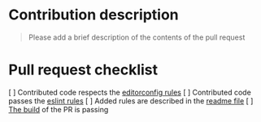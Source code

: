# Contribution description
> Please add a brief description of the contents of the pull request

# Pull request checklist
[ ] Contributed code respects the [editorconfig rules](.editorconfig)
[ ] Contributed code passes the [eslint rules](.eslintrc.yaml)
[ ] Added rules are described in the [readme file](README.md)
[ ] [The build](https://travis-ci.org/webdriverio/cucumber-boilerplate) of the PR is passing
